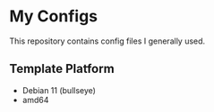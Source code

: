 # My Configs

This repository contains config files I generally used.

## Template Platform

* Debian 11 (bullseye)
* amd64

